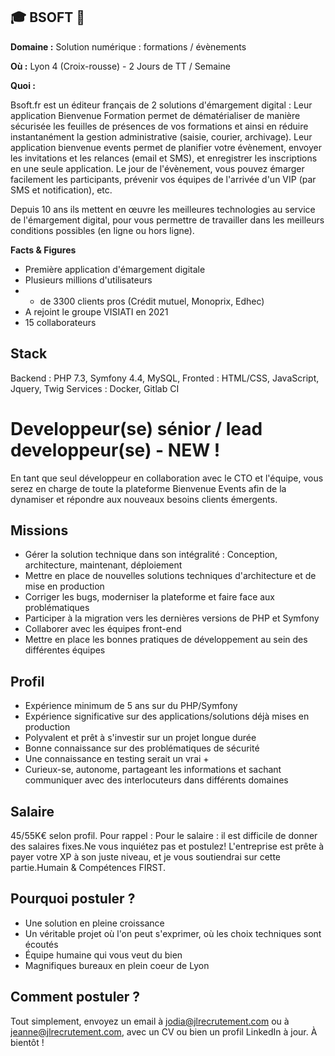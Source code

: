 ## 🎓 BSOFT 💾

**Domaine :** Solution numérique : formations / évènements

**Où :** Lyon 4 (Croix-rousse) - 2 Jours de TT / Semaine

**Quoi :** 

Bsoft.fr est un éditeur français de 2 solutions d'émargement digital : 
Leur application Bienvenue Formation permet de dématérialiser de manière sécurisée les feuilles de présences de vos formations et ainsi en réduire instantanément la gestion administrative (saisie, courier, archivage). 
Leur application bienvenue events permet de planifier votre évènement, envoyer les invitations et les relances (email et SMS), et enregistrer les inscriptions en une seule application. Le jour de l'évènement, vous pouvez émarger facilement les participants, prévenir vos équipes de l'arrivée d'un VIP (par SMS et notification), etc. 

Depuis 10 ans ils mettent en œuvre les meilleures technologies au service de l'émargement digital, pour vous permettre de travailler dans les meilleurs conditions possibles 
(en ligne ou hors ligne).

**Facts & Figures**
* Première application d'émargement digitale
* Plusieurs millions d'utilisateurs
* + de 3300 clients pros (Crédit mutuel, Monoprix, Edhec)
* A rejoint le groupe VISIATI en 2021 
* 15 collaborateurs 


## Stack

Backend : PHP 7.3, Symfony 4.4, MySQL, 
Fronted : HTML/CSS, JavaScript, Jquery, Twig
Services : Docker, Gitlab CI

# Developpeur(se) sénior / lead developpeur(se) - NEW !

En tant que seul développeur en collaboration avec le CTO et l'équipe, vous serez en charge de toute la plateforme Bienvenue Events afin de la dynamiser et répondre aux nouveaux besoins clients émergents. 

## Missions
* Gérer la solution technique dans son intégralité : Conception, architecture, maintenant, déploiement
* Mettre en place de nouvelles solutions techniques d'architecture et de mise en production
* Corriger les bugs, moderniser la plateforme et faire face aux problématiques
* Participer à la migration vers les dernières versions de PHP et Symfony
* Collaborer avec les équipes front-end 
* Mettre en place les bonnes pratiques de développement au sein des différentes équipes

## Profil
* Expérience minimum de 5 ans sur du PHP/Symfony
* Expérience significative sur des applications/solutions déjà mises en production
* Polyvalent et prêt à s'investir sur un projet longue durée 
* Bonne connaissance sur des problématiques de sécurité 
* Une connaissance en testing serait un vrai + 
* Curieux-se, autonome, partageant les informations et sachant communiquer avec des interlocuteurs dans différents domaines

## Salaire
45/55K€ selon profil. 
Pour rappel : Pour le salaire : il est difficile de donner des salaires fixes.Ne vous inquiétez pas et postulez! L'entreprise est prête à payer votre XP à son juste niveau, et je vous soutiendrai sur cette partie.Humain & Compétences FIRST.


## Pourquoi postuler ?
* Une solution en pleine croissance
* Un véritable projet où l'on peut s'exprimer, où les choix techniques sont écoutés
* Équipe humaine qui vous veut du bien
* Magnifiques bureaux en plein coeur de Lyon  


## Comment postuler ?
Tout simplement, envoyez un email à jodia@jlrecrutement.com ou à jeanne@jlrecrutement.com,  avec un CV ou bien un profil LinkedIn à jour. À bientôt !